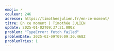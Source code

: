 ```yaml
---
emoji: ⚡️
couleur: 246
adresse: https://timotheejulien.fr/en-ce-moment/
titre: En ce moment | Timothée JULIEN
update: 2025-01-02T09:37:21.000Z
problem: "TypeError: fetch failed"
problemDate: 2025-02-09T09:09:30.468Z
problemTries: 1
---
```

